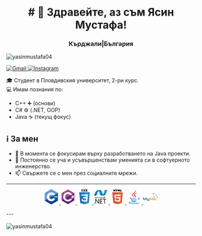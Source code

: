 <h1 align="center"># 👋 Здравейте, аз съм Ясин Мустафа!</h1>
<h3 align="center">Кърджали|България</h3>
<p align="left"> <img src="https://komarev.com/ghpvc/?username=yasinmustafa04&label=Profile%20views&color=0e75b6&style=flat" alt="yasinmustafa04" /> </p>
<a href="mailto:yasinmustafa@protonmail.com">
    <img src="https://img.shields.io/badge/Gmail-red?logo=gmail&logoColor=white" alt="Gmail">
</a>

<a href="https://www.instagram.com/yasin.m04/" target="_blank">
    <img src="https://img.shields.io/badge/Instagram-purple?logo=instagram&logoColor=white" alt="Instagram">
</a>


🎓 Студент в Пловдивския университет, 2-ри курс.  
💻 Имам познания по:
- C++ ➕ (основи)
- C# ⚙️ (.NET, OOP)
- Java ☕ (текущ фокус)


## ℹ️ За мен

- 🔭 В момента се фокусирам върху разработването на Java проекти.
- 🌱 Постоянно се уча и усъвършенствам уменията си в софтуерното инженерство.
- 📫 Свържете се с мен през социалните мрежи.

---
<p align="center"> <a href="https://www.w3schools.com/cpp/" target="_blank" rel="noreferrer"> <img src="https://raw.githubusercontent.com/devicons/devicon/master/icons/cplusplus/cplusplus-original.svg" alt="cplusplus" width="40" height="40"/> </a> <a href="https://www.w3schools.com/cs/" target="_blank" rel="noreferrer"> <img src="https://raw.githubusercontent.com/devicons/devicon/master/icons/csharp/csharp-original.svg" alt="csharp" width="40" height="40"/> </a> <a href="https://www.w3schools.com/css/" target="_blank" rel="noreferrer"> <img src="https://raw.githubusercontent.com/devicons/devicon/master/icons/css3/css3-original-wordmark.svg" alt="css3" width="40" height="40"/> </a> <a href="https://dotnet.microsoft.com/" target="_blank" rel="noreferrer"> <img src="https://raw.githubusercontent.com/devicons/devicon/master/icons/dot-net/dot-net-original-wordmark.svg" alt="dotnet" width="40" height="40"/> </a> <a href="https://www.w3.org/html/" target="_blank" rel="noreferrer"> <img src="https://raw.githubusercontent.com/devicons/devicon/master/icons/html5/html5-original-wordmark.svg" alt="html5" width="40" height="40"/> </a> <a href="https://www.java.com" target="_blank" rel="noreferrer"> <img src="https://raw.githubusercontent.com/devicons/devicon/master/icons/java/java-original.svg" alt="java" width="40" height="40"/> </a> <a href="https://www.mysql.com/" target="_blank" rel="noreferrer"> <img src="https://raw.githubusercontent.com/devicons/devicon/master/icons/mysql/mysql-original-wordmark.svg" alt="mysql" width="40" height="40"/> </a> </p>
---
<p><img align="center" src="https://github-readme-streak-stats.herokuapp.com/?user=yasinmustafa04&" alt="yasinmustafa04" /></p>
